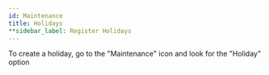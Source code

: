 ```yaml
---
id: Maintenance
title: Holidays
**sidebar_label: Register Holidays
---
```


To create a holiday, go to the "Maintenance" icon and look for the "Holiday" option

<figure>
  

